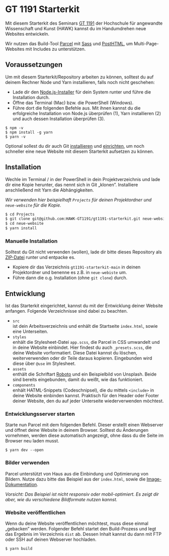 # GT 1191 Starterkit

Mit diesem Starterkit des Seminars [GT 1191](https://hawk-gt1191.de/) der Hochschule für angewandte Wissenschaft und Kunst (HAWK) kannst du im Handumdrehen neue Websites entwickeln.

Wir nutzen das Build-Tool [Parcel](https://parceljs.org/) mit [Sass](https://parceljs.org/languages/sass/) und [PostHTML](https://parceljs.org/languages/html/#posthtml), um Multi-Page-Websites mit Includes zu unterstützen.

## Voraussetzungen

Um mit diesem Starterkit/Repository arbeiten zu können, solltest du auf deinem Rechner Node und Yarn installieren, falls noch nicht geschehen:

- Lade dir den [Node.js-Installer](https://nodejs.org/en/download/) für dein System runter und führe die Installation durch.
- Öffne das Terminal (Mac) bzw. die PowerShell (Windows).
- Führe dort die folgenden Befehle aus. Mit ihnen kannst du die erfolgreiche Installation von Node.js überprüfen (1), Yarn installieren (2) und auch dessen Installation überprüfen (3).

```shell
$ npm -v
$ npm install -g yarn
$ yarn -v
```

Optional sollest du dir auch Git [installieren](https://git-scm.com/downloads) und [einrichten](https://docs.github.com/en/get-started/getting-started-with-git/setting-your-username-in-git), um noch schneller eine neue Website mit diesem Starterkit aufsetzen zu können.

## Installation

Wechle im Terminal / in der PowerShell in dein Projektverzeichnis und lade dir eine Kopie herunter, das nennt sich in Git „klonen”. Installiere anschließend mit Yarn die Abhängigkeiten.

_Wir verwenden hier beispielhaft `Projects` für deinen Projektordner und `neue-website` für die Kopie._

```sh
$ cd Projects
$ git clone git@github.com:HAWK-GT1191/gt1191-starterkit.git neue-website
$ cd neue-website
$ yarn install
```

### Manuelle Installation

Solltest du Git nicht verwenden (wollen), lade dir bitte dieses Repository als [ZIP-Datei](https://github.com/HAWK-GT1191/gt1191-starterkit/archive/refs/heads/main.zip) runter und entpacke es.

- Kopiere dir das Verzeichnis `gt1191-starterkit-main` in deinen Projektordner und benenne es z.B. in `neue-webiste` um.
- Führe dann die o.g. Installation (ohne `git clone`) durch.

## Entwicklung

Ist das Starterkit eingerichtet, kannst du mit der Entwicklung deiner Website anfangen. Folgende Verzeichnisse sind dabei zu beachten.

- `src`\
  ist dein Arbeitsverzeichnis und enhält die Startseite `index.html`, sowie eine Unterseiten.
- `styles`\
  enhält die Stylesheet-Datei `app.scss`, die Parcel in CSS umwandelt und in deine Website einbindet. Hier findest du auch `_presets.scss`, die deine Website vorformatiert. Diese Datei kannst du löschen, weiterverwenden oder dir Teile daraus kopieren. Eingebunden wird diese über `@use` im Stylesheet.
- `assets`\
  enthält die Schriftart [Roboto](https://fonts.google.com/specimen/Roboto) und ein Beispielbild von Unsplash. Beide sind bereits eingebunden, damit du weißt, wie das funktioniert.
- `components`\
  enhält HATML-Snippets (Codeschnipsel), die du mittels `<include>` in deine Website einbinden kannst. Praktisch für den Header oder Footer deiner Website, den du auf jeder Unterseite wiederverwenden möchtest.

### Entwicklungsserver starten

Starte nun Parcel mit dem folgenden Befehl. Dieser erstellt einen Webserver und öffnet deine Website in deinem Browser. Solltest du Änderungen vornehmen, werden diese automatisch angezeigt, ohne dass du die Seite im Browser neu laden musst.

```shell
$ yarn dev --open
```

### Bilder verwenden

Parcel unterstützt von Haus aus die Einbindung und Optimierung von Bildern. Nutze dazu bitte das Beispiel aus der `index.html`, sowie die [Image-Dokumentation](https://parceljs.org/recipes/image/).

_Vorsicht: Das Beispiel ist nicht responsiv oder mobil-optimiert. Es zeigt dir aber, wie du verschiedene Bildformate nutzen kannst._

### Website veröffentlichen

Wenn du deine Website veröffentlichen möchtest, muss diese einmal „gebacken” werden. Folgender Befehl startet den Build-Prozess und legt das Ergebnis im Verzeichnis `dist` ab. Dessen Inhalt kannst du dann mit FTP oder SSH auf deinen Webserver hochladen.

```shell
$ yarn build
```
